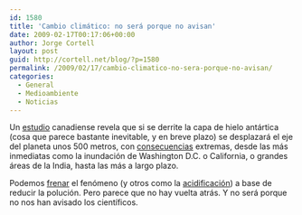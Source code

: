 ```yaml
---
id: 1580
title: 'Cambio climático: no será porque no avisan'
date: 2009-02-17T00:17:06+00:00
author: Jorge Cortell
layout: post
guid: http://cortell.net/blog/?p=1580
permalink: /2009/02/17/cambio-climatico-no-sera-porque-no-avisan/
categories:
  - General
  - Medioambiente
  - Noticias
---
```

Un <a title="http://www.abc.net.au/news/stories/2009/02/06/2484792.htm" href="http://www.abc.net.au/news/stories/2009/02/06/2484792.htm" target="_blank">estudio</a> canadiense revela que si se derrite la capa de hielo antártica (cosa que parece bastante inevitable, y en breve plazo) se desplazará el eje del planeta unos 500 metros, con <a title="http://www.newscientist.com/article/dn16545-antarctic-bulge-could-flood-washington-dc.html?DCMP=OTC-rss&nsref=environment" href="http://www.newscientist.com/article/dn16545-antarctic-bulge-could-flood-washington-dc.html?DCMP=OTC-rss&nsref=environment" target="_blank">consecuencias</a> extremas, desde las más inmediatas como la inundación de Washington D.C. o California, o grandes áreas de la India, hasta las más a largo plazo.

Podemos <a title="http://www.sciam.com/article.cfm?id=prescription-for-arctic-melting-clear-the-air" href="http://www.sciam.com/article.cfm?id=prescription-for-arctic-melting-clear-the-air" target="_blank">frenar</a> el fenómeno (y otros como la <a title="http://www.sciam.com/article.cfm?id=ocean-acidification" href="http://www.sciam.com/article.cfm?id=ocean-acidification" target="_blank">acidificación</a>) a base de reducir la polución. Pero parece que no hay vuelta atrás. Y no será porque no nos han avisado los científicos.
